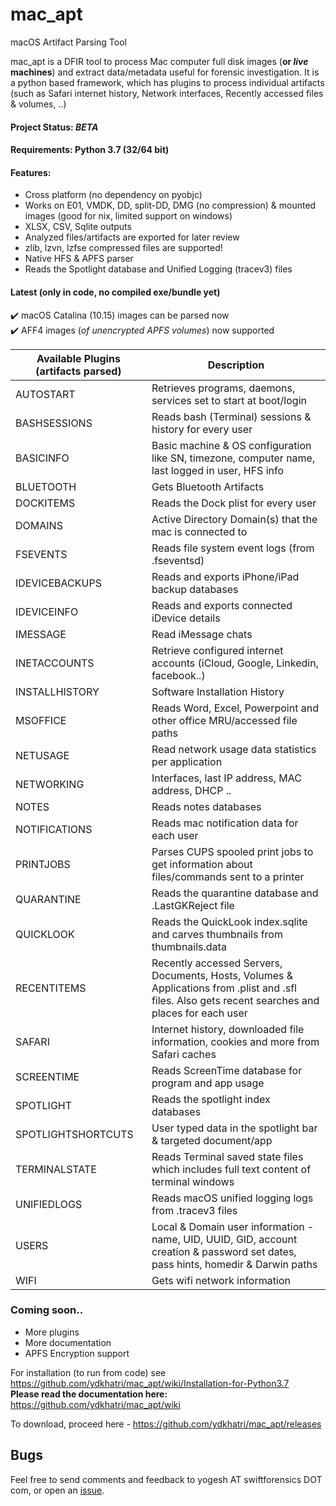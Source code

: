 # mac_apt
macOS Artifact Parsing Tool

mac_apt is a DFIR tool to process Mac computer full disk images (**or _live_ machines**) and extract data/metadata useful for forensic investigation. It is a python based framework, which has plugins to process individual artifacts (such as Safari internet history, Network interfaces, Recently accessed files & volumes, ..)

#### Project Status: _BETA_
#### Requirements: Python 3.7 (32/64 bit)

#### Features:
* Cross platform (no dependency on pyobjc)
* Works on E01, VMDK, DD, split-DD, DMG (no compression) & mounted images (good for nix, limited support on windows)
* XLSX, CSV, Sqlite outputs
* Analyzed files/artifacts are exported for later review
* zlib, lzvn, lzfse compressed files are supported!
* Native HFS & APFS parser
* Reads the Spotlight database and Unified Logging (tracev3) files

#### Latest (only in code, no compiled exe/bundle yet)
:heavy_check_mark: macOS Catalina (10.15) images can be parsed now  
:heavy_check_mark: AFF4 images (_of unencrypted APFS volumes_) now supported

Available Plugins (artifacts parsed) | Description 
------------------ | ---------------
AUTOSTART | Retrieves programs, daemons, services set to start at boot/login
BASHSESSIONS | Reads bash (Terminal) sessions & history for every user
BASICINFO | Basic machine & OS configuration like SN, timezone, computer name, last logged in user, HFS info
BLUETOOTH | Gets Bluetooth Artifacts
DOCKITEMS | Reads the Dock plist for every user
DOMAINS | Active Directory Domain(s) that the mac is connected to
FSEVENTS | Reads file system event logs (from .fseventsd)
IDEVICEBACKUPS | Reads and exports iPhone/iPad backup databases
IDEVICEINFO | Reads and exports connected iDevice details
IMESSAGE | Read iMessage chats
INETACCOUNTS | Retrieve configured internet accounts (iCloud, Google, Linkedin, facebook..)
INSTALLHISTORY | Software Installation History
MSOFFICE | Reads Word, Excel, Powerpoint and other office MRU/accessed file paths
NETUSAGE | Read network usage data statistics per application
NETWORKING | Interfaces, last IP address, MAC address, DHCP ..
NOTES | Reads notes databases
NOTIFICATIONS | Reads mac notification data for each user
PRINTJOBS | Parses CUPS spooled print jobs to get information about files/commands sent to a printer
QUARANTINE | Reads the quarantine database and .LastGKReject file
QUICKLOOK | Reads the QuickLook index.sqlite and carves thumbnails from thumbnails.data
RECENTITEMS | Recently accessed Servers, Documents, Hosts, Volumes & Applications from .plist and .sfl files. Also gets recent searches and places for each user
SAFARI | Internet history, downloaded file information, cookies and more from Safari caches
SCREENTIME | Reads ScreenTime database for program and app usage
SPOTLIGHT | Reads the spotlight index databases
SPOTLIGHTSHORTCUTS | User typed data in the spotlight bar & targeted document/app
TERMINALSTATE | Reads Terminal saved state files which includes full text content of terminal windows
UNIFIEDLOGS | Reads macOS unified logging logs from .tracev3 files
USERS | Local & Domain user information - name, UID, UUID, GID, account creation & password set dates, pass hints, homedir & Darwin paths
WIFI | Gets wifi network information

### Coming soon..
* More plugins
* More documentation
* APFS Encryption support

For installation (to run from code) see https://github.com/ydkhatri/mac_apt/wiki/Installation-for-Python3.7  
**Please read the documentation here:** https://github.com/ydkhatri/mac_apt/wiki

To download, proceed here - https://github.com/ydkhatri/mac_apt/releases

## Bugs
Feel free to send comments and feedback to yogesh AT swiftforensics DOT com, or open an [issue](https://github.com/ydkhatri/mac_apt/issues).
